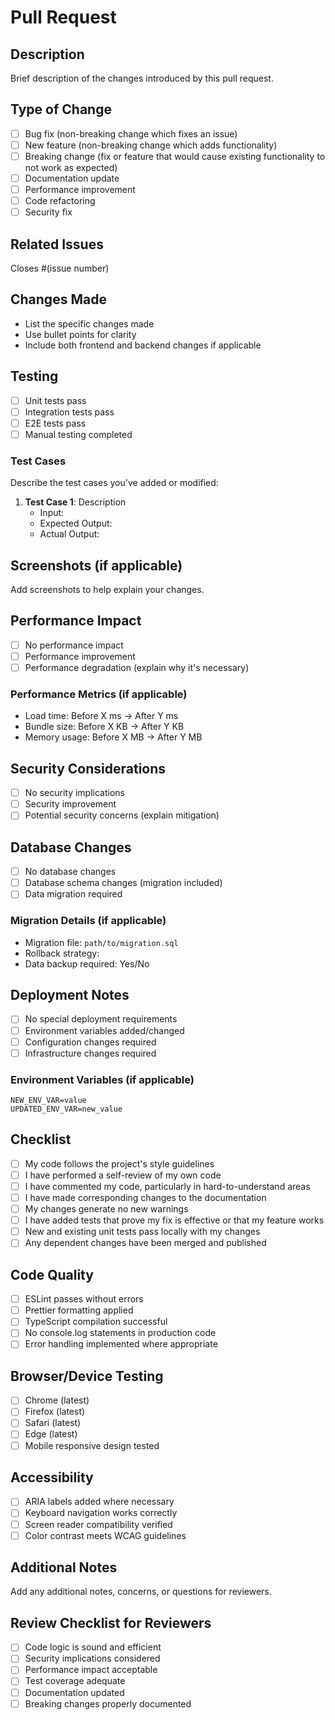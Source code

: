 # Pull Request

## Description
Brief description of the changes introduced by this pull request.

## Type of Change
- [ ] Bug fix (non-breaking change which fixes an issue)
- [ ] New feature (non-breaking change which adds functionality)
- [ ] Breaking change (fix or feature that would cause existing functionality to not work as expected)
- [ ] Documentation update
- [ ] Performance improvement
- [ ] Code refactoring
- [ ] Security fix

## Related Issues
Closes #(issue number)

## Changes Made
- List the specific changes made
- Use bullet points for clarity
- Include both frontend and backend changes if applicable

## Testing
- [ ] Unit tests pass
- [ ] Integration tests pass
- [ ] E2E tests pass
- [ ] Manual testing completed

### Test Cases
Describe the test cases you've added or modified:

1. **Test Case 1**: Description
   - Input:
   - Expected Output:
   - Actual Output:

## Screenshots (if applicable)
Add screenshots to help explain your changes.

## Performance Impact
- [ ] No performance impact
- [ ] Performance improvement
- [ ] Performance degradation (explain why it's necessary)

### Performance Metrics (if applicable)
- Load time: Before X ms → After Y ms
- Bundle size: Before X KB → After Y KB
- Memory usage: Before X MB → After Y MB

## Security Considerations
- [ ] No security implications
- [ ] Security improvement
- [ ] Potential security concerns (explain mitigation)

## Database Changes
- [ ] No database changes
- [ ] Database schema changes (migration included)
- [ ] Data migration required

### Migration Details (if applicable)
- Migration file: `path/to/migration.sql`
- Rollback strategy:
- Data backup required: Yes/No

## Deployment Notes
- [ ] No special deployment requirements
- [ ] Environment variables added/changed
- [ ] Configuration changes required
- [ ] Infrastructure changes required

### Environment Variables (if applicable)
```
NEW_ENV_VAR=value
UPDATED_ENV_VAR=new_value
```

## Checklist
- [ ] My code follows the project's style guidelines
- [ ] I have performed a self-review of my own code
- [ ] I have commented my code, particularly in hard-to-understand areas
- [ ] I have made corresponding changes to the documentation
- [ ] My changes generate no new warnings
- [ ] I have added tests that prove my fix is effective or that my feature works
- [ ] New and existing unit tests pass locally with my changes
- [ ] Any dependent changes have been merged and published

## Code Quality
- [ ] ESLint passes without errors
- [ ] Prettier formatting applied
- [ ] TypeScript compilation successful
- [ ] No console.log statements in production code
- [ ] Error handling implemented where appropriate

## Browser/Device Testing
- [ ] Chrome (latest)
- [ ] Firefox (latest)
- [ ] Safari (latest)
- [ ] Edge (latest)
- [ ] Mobile responsive design tested

## Accessibility
- [ ] ARIA labels added where necessary
- [ ] Keyboard navigation works correctly
- [ ] Screen reader compatibility verified
- [ ] Color contrast meets WCAG guidelines

## Additional Notes
Add any additional notes, concerns, or questions for reviewers.

## Review Checklist for Reviewers
- [ ] Code logic is sound and efficient
- [ ] Security implications considered
- [ ] Performance impact acceptable
- [ ] Test coverage adequate
- [ ] Documentation updated
- [ ] Breaking changes properly documented